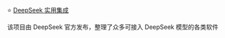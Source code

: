 ⭐ [DeepSeek 实用集成](https://github.com/deepseek-ai/awesome-deepseek-integration/blob/main/README_cn.md)

该项目由 DeepSeek 官方发布，整理了众多可接入 DeepSeek 模型的各类软件

